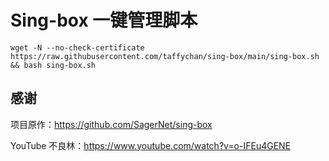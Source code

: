 # Sing-box 一键管理脚本

```shell
wget -N --no-check-certificate https://raw.githubusercontent.com/taffychan/sing-box/main/sing-box.sh && bash sing-box.sh
```

## 感谢

项目原作：https://github.com/SagerNet/sing-box

YouTube 不良林：https://www.youtube.com/watch?v=o-IFEu4GENE
